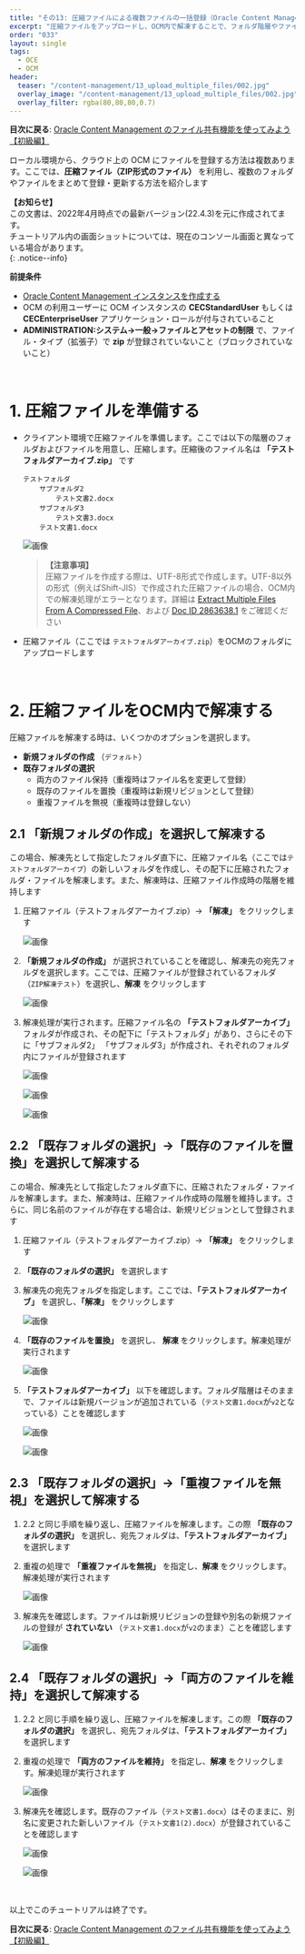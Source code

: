 ```yaml
---
title: "その13: 圧縮ファイルによる複数ファイルの一括登録（Oracle Content Management のファイル共有機能を使ってみよう）"
excerpt: "圧縮ファイルをアップロードし、OCM内で解凍することで、フォルダ階層やファイルを簡単に作成したり、一度に複数ファイルの新規リビジョンをまとめて登録できます。ここでは、圧縮ファイルを利用した複数のフォルダやファイルを更新する方法を紹介します"
order: "033"
layout: single
tags:
  - OCE
  - OCM
header:
  teaser: "/content-management/13_upload_multiple_files/002.jpg"
  overlay_image: "/content-management/13_upload_multiple_files/002.jpg"
  overlay_filter: rgba(80,80,80,0.7)
---
```


**目次に戻る**: [Oracle Content Management のファイル共有機能を使ってみよう【初級編】](../using_file_sharing)

ローカル環境から、クラウド上の OCM にファイルを登録する方法は複数あります。ここでは、**圧縮ファイル（ZIP形式のファイル）** を利用し、複数のフォルダやファイルをまとめて登録・更新する方法を紹介します


**【お知らせ】**  
この文書は、2022年4月時点での最新バージョン(22.4.3)を元に作成されてます。  
チュートリアル内の画面ショットについては、現在のコンソール画面と異なっている場合があります。  
{: .notice--info}


**前提条件**
- [Oracle Content Management インスタンスを作成する](../create_oce_instance)
- OCM の利用ユーザーに OCM インスタンスの **CECStandardUser** もしくは **CECEnterpriseUser** アプリケーション・ロールが付与されていること
- **ADMINISTRATION:システム→一般→ファイルとアセットの制限** で、ファイル・タイプ（拡張子）で **zip** が登録されていないこと（ブロックされていないこと）

<br>

# 1. 圧縮ファイルを準備する

- クライアント環境で圧縮ファイルを準備します。ここでは以下の階層のフォルダおよびファイルを用意し、圧縮します。圧縮後のファイル名は **「テストフォルダアーカイブ.zip」** です

  ~~~
  テストフォルダ
      サブフォルダ2
          テスト文書2.docx
      サブフォルダ3
          テスト文書3.docx
      テスト文書1.docx
  ~~~

  ![画像](001.jpg)

  > **【注意事項】**  
  > 圧縮ファイルを作成する際は、UTF-8形式で作成します。UTF-8以外の形式（例えばShift-JIS）で作成された圧縮ファイルの場合、OCM内での解凍処理がエラーとなります。詳細は [Extract Multiple Files From A Compressed File](https://docs.oracle.com/en/cloud/paas/content-cloud/managing-content/extract-multiple-files-compressed-file.html)、および [Doc ID 2863638.1](https://support.oracle.com/epmos/faces/DocumentDisplay?id=2863638.1) をご確認ください


- 圧縮ファイル（ここでは `テストフォルダアーカイブ.zip`）をOCMのフォルダにアップロードします

<br/>

# 2. 圧縮ファイルをOCM内で解凍する

圧縮ファイルを解凍する時は、いくつかのオプションを選択します。

- **新規フォルダの作成** （`デフォルト`）
- **既存フォルダの選択**
  - 両方のファイル保持（重複時はファイル名を変更して登録）
  - 既存のファイルを置換（重複時は新規リビジョンとして登録）
  - 重複ファイルを無視（重複時は登録しない）


## 2.1 「新規フォルダの作成」を選択して解凍する

この場合、解凍先として指定したフォルダ直下に、圧縮ファイル名（ここでは`テストフォルダアーカイブ`）の新しいフォルダを作成し、その配下に圧縮されたフォルダ・ファイルを解凍します。また、解凍時は、圧縮ファイル作成時の階層を維持します

1. 圧縮ファイル（テストフォルダアーカイブ.zip）→ **「解凍」** をクリックします

    ![画像](002.jpg)

1. **「新規フォルダの作成」** が選択されていることを確認し、解凍先の宛先フォルダを選択します。ここでは、圧縮ファイルが登録されているフォルダ（`ZIP解凍テスト`）を選択し、**解凍** をクリックします

    ![画像](003.jpg)

1. 解凍処理が実行されます。圧縮ファイル名の **「テストフォルダアーカイブ」** フォルダが作成され、その配下に「テストフォルダ」があり、さらにその下に「サブフォルダ2」 「サブフォルダ3」が作成され、それぞれのフォルダ内にファイルが登録されます

    ![画像](004.jpg)

    ![画像](005.jpg)

    ![画像](006.jpg)


## 2.2 「既存フォルダの選択」→「既存のファイルを置換」を選択して解凍する

この場合、解凍先として指定したフォルダ直下に、圧縮されたフォルダ・ファイルを解凍します。また、解凍時は、圧縮ファイル作成時の階層を維持します。さらに、同じ名前のファイルが存在する場合は、新規リビジョンとして登録されます

1. 圧縮ファイル（テストフォルダアーカイブ.zip）→ **「解凍」** をクリックします

1. **「既存のフォルダの選択」** を選択します

1. 解凍先の宛先フォルダを指定します。ここでは、**「テストフォルダアーカイブ」** を選択し、**「解凍」** をクリックします

    ![画像](007.jpg)

1. **「既存のファイルを置換」** を選択し、 **解凍** をクリックします。解凍処理が実行されます

    ![画像](008.jpg)

1. **「テストフォルダアーカイブ」** 以下を確認します。フォルダ階層はそのままで、ファイルは新規バージョンが追加されている（`テスト文書1.docx`が`v2`となっている）ことを確認します

    ![画像](009.jpg)

    ![画像](010.jpg)


## 2.3 「既存フォルダの選択」→「重複ファイルを無視」を選択して解凍する

1. 2.2 と同じ手順を繰り返し、圧縮ファイルを解凍します。この際 **「既存のフォルダの選択」** を選択し、宛先フォルダは、**「テストフォルダアーカイブ」** を選択します

1. 重複の処理で **「重複ファイルを無視」** を指定し、**解凍** をクリックします。解凍処理が実行されます

    ![画像](011.jpg)

1. 解凍先を確認します。ファイルは新規リビジョンの登録や別名の新規ファイルの登録が **されていない** （`テスト文書1.docx`が`v2`のまま）ことを確認します

    ![画像](009.jpg)



## 2.4 「既存フォルダの選択」→「両方のファイルを維持」を選択して解凍する

1. 2.2 と同じ手順を繰り返し、圧縮ファイルを解凍します。この際 **「既存のフォルダの選択」** を選択し、宛先フォルダは、**「テストフォルダアーカイブ」** を選択します

1. 重複の処理で **「両方のファイルを維持」** を指定し、**解凍** をクリックします。解凍処理が実行されます

    ![画像](012.jpg)

1. 解凍先を確認します。既存のファイル（`テスト文書1.docx`）はそのままに、別名に変更された新しいファイル（`テスト文書1(2).docx`）が登録されていることを確認します

    ![画像](013.jpg)

    ![画像](014.jpg)

<br>

以上でこのチュートリアルは終了です。

**目次に戻る**: [Oracle Content Management のファイル共有機能を使ってみよう【初級編】](../using_file_sharing)
